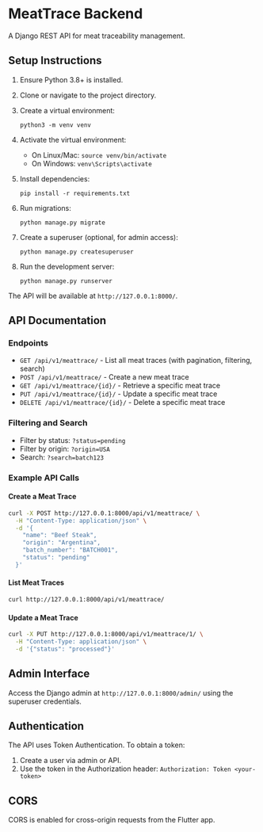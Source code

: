 # MeatTrace Backend

A Django REST API for meat traceability management.

## Setup Instructions

1. Ensure Python 3.8+ is installed.

2. Clone or navigate to the project directory.

3. Create a virtual environment:
   ```
   python3 -m venv venv
   ```

4. Activate the virtual environment:
   - On Linux/Mac: `source venv/bin/activate`
   - On Windows: `venv\Scripts\activate`

5. Install dependencies:
   ```
   pip install -r requirements.txt
   ```

6. Run migrations:
   ```
   python manage.py migrate
   ```

7. Create a superuser (optional, for admin access):
   ```
   python manage.py createsuperuser
   ```

8. Run the development server:
   ```
   python manage.py runserver
   ```

The API will be available at `http://127.0.0.1:8000/`.

## API Documentation

### Endpoints

- `GET /api/v1/meattrace/` - List all meat traces (with pagination, filtering, search)
- `POST /api/v1/meattrace/` - Create a new meat trace
- `GET /api/v1/meattrace/{id}/` - Retrieve a specific meat trace
- `PUT /api/v1/meattrace/{id}/` - Update a specific meat trace
- `DELETE /api/v1/meattrace/{id}/` - Delete a specific meat trace

### Filtering and Search

- Filter by status: `?status=pending`
- Filter by origin: `?origin=USA`
- Search: `?search=batch123`

### Example API Calls

#### Create a Meat Trace
```bash
curl -X POST http://127.0.0.1:8000/api/v1/meattrace/ \
  -H "Content-Type: application/json" \
  -d '{
    "name": "Beef Steak",
    "origin": "Argentina",
    "batch_number": "BATCH001",
    "status": "pending"
  }'
```

#### List Meat Traces
```bash
curl http://127.0.0.1:8000/api/v1/meattrace/
```

#### Update a Meat Trace
```bash
curl -X PUT http://127.0.0.1:8000/api/v1/meattrace/1/ \
  -H "Content-Type: application/json" \
  -d '{"status": "processed"}'
```

## Admin Interface

Access the Django admin at `http://127.0.0.1:8000/admin/` using the superuser credentials.

## Authentication

The API uses Token Authentication. To obtain a token:

1. Create a user via admin or API.
2. Use the token in the Authorization header: `Authorization: Token <your-token>`

## CORS

CORS is enabled for cross-origin requests from the Flutter app.